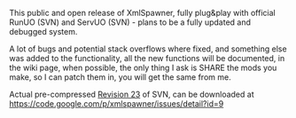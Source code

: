 This public and open release of XmlSpawner, fully plug&play with official RunUO (SVN) and ServUO (SVN) - plans to be a fully updated and debugged system.

A lot of bugs and potential stack overflows where fixed, and something else was added to the functionality, all the new functions will be documented, in the wiki page, when possible, the only thing I ask is SHARE the mods you make, so I can patch them in, you will get the same from me.

Actual pre-compressed [Revision 23](https://code.google.com/p/xmlspawner/source/detail?r=23) of SVN, can be downloaded at https://code.google.com/p/xmlspawner/issues/detail?id=9